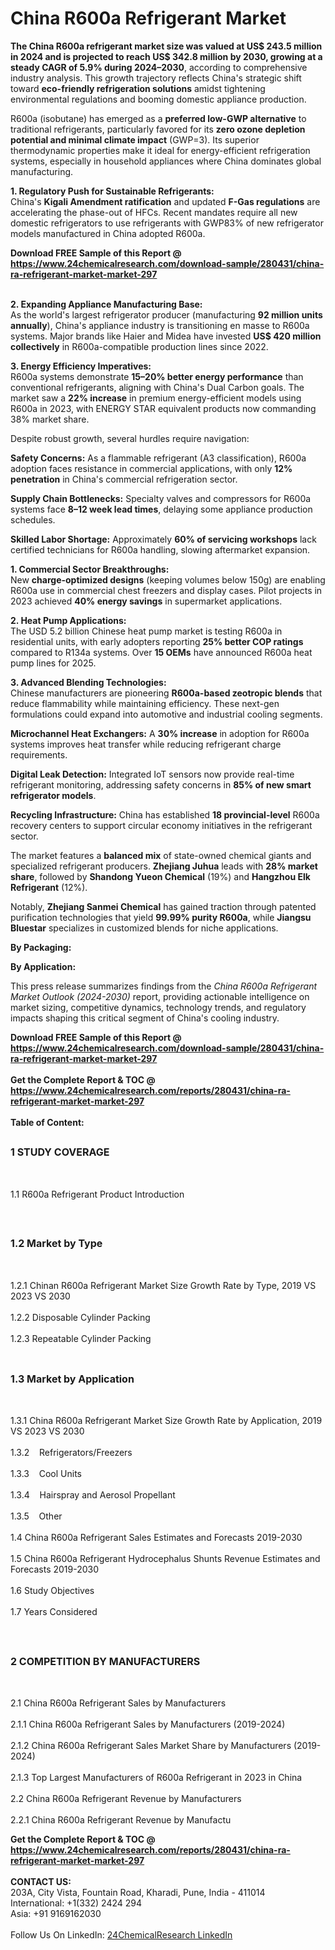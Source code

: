 <h1>China R600a Refrigerant Market</h1><p><strong>The China R600a refrigerant market size was valued at US$ 243.5 million in 2024 and is projected to reach US$ 342.8 million by 2030, growing at a steady CAGR of 5.9% during 2024–2030</strong>, according to comprehensive industry analysis. This growth trajectory reflects China's strategic shift toward <strong>eco-friendly refrigeration solutions</strong> amidst tightening environmental regulations and booming domestic appliance production.</p><p>R600a (isobutane) has emerged as a <strong>preferred low-GWP alternative</strong> to traditional refrigerants, particularly favored for its <strong>zero ozone depletion potential and minimal climate impact</strong> (GWP=3). Its superior thermodynamic properties make it ideal for energy-efficient refrigeration systems, especially in household appliances where China dominates global manufacturing.</p><p><strong>1. Regulatory Push for Sustainable Refrigerants:</strong><br>
China's <strong>Kigali Amendment ratification</strong> and updated <strong>F-Gas regulations</strong> are accelerating the phase-out of HFCs. Recent mandates require all new domestic refrigerators to use refrigerants with GWP83% of new refrigerator models manufactured in China adopted R600a.</p><div><b>Download FREE Sample of this Report @ 
            <a href="https://www.24chemicalresearch.com/download-sample/280431/china-ra-refrigerant-market-market-297">
            https://www.24chemicalresearch.com/download-sample/280431/china-ra-refrigerant-market-market-297</a></b></div><br><p><strong>2. Expanding Appliance Manufacturing Base:</strong><br>
As the world's largest refrigerator producer (manufacturing <strong>92 million units annually</strong>), China's appliance industry is transitioning en masse to R600a systems. Major brands like Haier and Midea have invested <strong>US$ 420 million collectively</strong> in R600a-compatible production lines since 2022.</p><p><strong>3. Energy Efficiency Imperatives:</strong><br>
R600a systems demonstrate <strong>15–20% better energy performance</strong> than conventional refrigerants, aligning with China's Dual Carbon goals. The market saw a <strong>22% increase</strong> in premium energy-efficient models using R600a in 2023, with ENERGY STAR equivalent products now commanding 38% market share.</p><p>Despite robust growth, several hurdles require navigation:</p><p><strong>Safety Concerns:</strong> As a flammable refrigerant (A3 classification), R600a adoption faces resistance in commercial applications, with only <strong>12% penetration</strong> in China's commercial refrigeration sector.</p><p><strong>Supply Chain Bottlenecks:</strong> Specialty valves and compressors for R600a systems face <strong>8–12 week lead times</strong>, delaying some appliance production schedules.</p><p><strong>Skilled Labor Shortage:</strong> Approximately <strong>60% of servicing workshops</strong> lack certified technicians for R600a handling, slowing aftermarket expansion.</p><p><strong>1. Commercial Sector Breakthroughs:</strong><br>
New <strong>charge-optimized designs</strong> (keeping volumes below 150g) are enabling R600a use in commercial chest freezers and display cases. Pilot projects in 2023 achieved <strong>40% energy savings</strong> in supermarket applications.</p><p><strong>2. Heat Pump Applications:</strong><br>
The USD 5.2 billion Chinese heat pump market is testing R600a in residential units, with early adopters reporting <strong>25% better COP ratings</strong> compared to R134a systems. Over <strong>15 OEMs</strong> have announced R600a heat pump lines for 2025.</p><p><strong>3. Advanced Blending Technologies:</strong><br>
Chinese manufacturers are pioneering <strong>R600a-based zeotropic blends</strong> that reduce flammability while maintaining efficiency. These next-gen formulations could expand into automotive and industrial cooling segments.</p><p><strong>Microchannel Heat Exchangers:</strong> A <strong>30% increase</strong> in adoption for R600a systems improves heat transfer while reducing refrigerant charge requirements.</p><p><strong>Digital Leak Detection:</strong> Integrated IoT sensors now provide real-time refrigerant monitoring, addressing safety concerns in <strong>85% of new smart refrigerator models</strong>.</p><p><strong>Recycling Infrastructure:</strong> China has established <strong>18 provincial-level</strong> R600a recovery centers to support circular economy initiatives in the refrigerant sector.</p><p>The market features a <strong>balanced mix</strong> of state-owned chemical giants and specialized refrigerant producers. <strong>Zhejiang Juhua</strong> leads with <strong>28% market share</strong>, followed by <strong>Shandong Yueon Chemical</strong> (19%) and <strong>Hangzhou Elk Refrigerant</strong> (12%).</p><p>Notably, <strong>Zhejiang Sanmei Chemical</strong> has gained traction through patented purification technologies that yield <strong>99.99% purity R600a</strong>, while <strong>Jiangsu Bluestar</strong> specializes in customized blends for niche applications.</p><p><strong>By Packaging:</strong></p><p><strong>By Application:</strong></p><p>This press release summarizes findings from the <em>China R600a Refrigerant Market Outlook (2024-2030)</em> report, providing actionable intelligence on market sizing, competitive dynamics, technology trends, and regulatory impacts shaping this critical segment of China's cooling industry.</p><div><b>Download FREE Sample of this Report @ 
            <a href="https://www.24chemicalresearch.com/download-sample/280431/china-ra-refrigerant-market-market-297">
            https://www.24chemicalresearch.com/download-sample/280431/china-ra-refrigerant-market-market-297</a></b></div><br><div><b>Get the Complete Report & TOC @ 
            <a href="https://www.24chemicalresearch.com/reports/280431/china-ra-refrigerant-market-market-297">
            https://www.24chemicalresearch.com/reports/280431/china-ra-refrigerant-market-market-297</a></b></div><br>
            <b>Table of Content:</b><p><h2><span style="font-size:16px"><strong>1 STUDY COVERAGE</strong></span></h2><br />
<p>1.1 R600a Refrigerant Product Introduction</p><br />
<h2><span style="font-size:16px"><strong>1.2 Market by Type</strong></span></h2><br />
<p>1.2.1 Chinan R600a Refrigerant Market Size Growth Rate by Type, 2019 VS 2023 VS 2030<br /><br />
1.2.2 Disposable Cylinder Packing&nbsp;&nbsp; &nbsp;<br /><br />
1.2.3 Repeatable Cylinder Packing<br /><br />
<h2><span style="font-size:16px"><strong>1.3 Market by Application</strong></span></h2><br />
<p>1.3.1 China R600a Refrigerant Market Size Growth Rate by Application, 2019 VS 2023 VS 2030<br /><br />
1.3.2&nbsp;&nbsp; &nbsp;Refrigerators/Freezers<br /><br />
1.3.3&nbsp;&nbsp; &nbsp;Cool Units<br /><br />
1.3.4&nbsp;&nbsp; &nbsp;Hairspray and Aerosol Propellant<br /><br />
1.3.5&nbsp;&nbsp; &nbsp;Other<br /><br />
1.4 China R600a Refrigerant Sales Estimates and Forecasts 2019-2030<br /><br />
1.5 China R600a Refrigerant Hydrocephalus Shunts Revenue Estimates and Forecasts 2019-2030<br /><br />
1.6 Study Objectives<br /><br />
1.7 Years Considered</p><br />
<h2><span style="font-size:16px"><strong>2 COMPETITION BY MANUFACTURERS</strong></span></h2><br />
<p>2.1 China R600a Refrigerant Sales by Manufacturers<br /><br />
2.1.1 China R600a Refrigerant Sales by Manufacturers (2019-2024)<br /><br />
2.1.2 China R600a Refrigerant Sales Market Share by Manufacturers (2019-2024)<br /><br />
2.1.3 Top Largest Manufacturers of R600a Refrigerant in 2023 in China<br /><br />
2.2 China R600a Refrigerant Revenue by Manufacturers<br /><br />
2.2.1 China R600a Refrigerant Revenue by Manufactu</p><div><b>Get the Complete Report & TOC @ 
            <a href="https://www.24chemicalresearch.com/reports/280431/china-ra-refrigerant-market-market-297">
            https://www.24chemicalresearch.com/reports/280431/china-ra-refrigerant-market-market-297</a></b></div><br><b>CONTACT US:</b><br>
            203A, City Vista, Fountain Road, Kharadi, Pune, India - 411014<br>
            International: +1(332) 2424 294<br>
            Asia: +91 9169162030 <br><br>
            Follow Us On LinkedIn: <a href="https://www.linkedin.com/company/24chemicalresearch/">24ChemicalResearch LinkedIn</a>